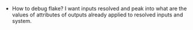 - How to debug flake? I want inputs resolved and peak into what are the values of attributes 
 of outputs already applied to resolved inputs and system.